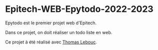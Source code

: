 # Epitech-WEB-Epytodo-2022-2023
Epytodo est le premier projet web d'Epitech.

Dans ce projet, on doit réaliser un todo liste en web.

Ce projet à été réalisé avec [Thomas Lebouc](https://github.com/OrionPX4k).
